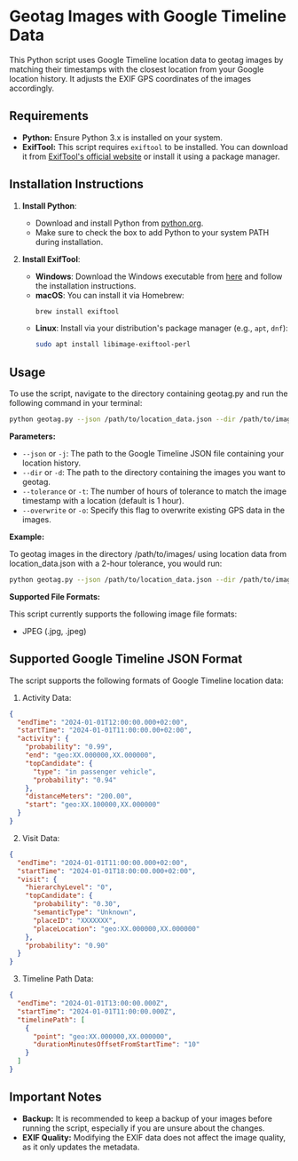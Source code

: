 # Geotag Images with Google Timeline Data

This Python script uses Google Timeline location data to geotag images by matching their timestamps with the closest location from your Google location history. It adjusts the EXIF GPS coordinates of the images accordingly.

## Requirements

- **Python:** Ensure Python 3.x is installed on your system.
- **ExifTool:** This script requires `exiftool` to be installed. You can download it from [ExifTool's official website](https://exiftool.org/) or install it using a package manager.
## Installation Instructions

1. **Install Python**:
   - Download and install Python from [python.org](https://www.python.org/downloads/).
   - Make sure to check the box to add Python to your system PATH during installation.

2. **Install ExifTool**:
   - **Windows**: Download the Windows executable from [here](https://exiftool.org/) and follow the installation instructions.
   - **macOS**: You can install it via Homebrew:
     ```bash
     brew install exiftool
     ```
   - **Linux**: Install via your distribution's package manager (e.g., `apt`, `dnf`):
     ```bash
     sudo apt install libimage-exiftool-perl
     ```

## Usage

To use the script, navigate to the directory containing geotag.py and run the following command in your terminal:

```bash
python geotag.py --json /path/to/location_data.json --dir /path/to/images/ [--time hours] [--overwrite]
```

**Parameters:**

- `--json` or `-j`: The path to the Google Timeline JSON file containing your location history.
- `--dir` or `-d`: The path to the directory containing the images you want to geotag.
- `--tolerance` or `-t`: The number of hours of tolerance to match the image timestamp with a location (default is 1 hour).
- `--overwrite` or `-o`: Specify this flag to overwrite existing GPS data in the images.

**Example:**

To geotag images in the directory /path/to/images/ using location data from location_data.json with a 2-hour tolerance, you would run:
```bash
python geotag.py --json /path/to/location_data.json --dir /path/to/images/ --time 2
```

**Supported File Formats:**

This script currently supports the following image file formats:

- JPEG (.jpg, .jpeg)

## Supported Google Timeline JSON Format

The script supports the following formats of Google Timeline location data:

1. Activity Data:
```json
{
  "endTime": "2024-01-01T12:00:00.000+02:00",
  "startTime": "2024-01-01T11:00:00.00+02:00",
  "activity": {
    "probability": "0.99",
    "end": "geo:XX.000000,XX.000000",
    "topCandidate": {
      "type": "in passenger vehicle",
      "probability": "0.94"
    },
    "distanceMeters": "200.00",
    "start": "geo:XX.100000,XX.000000"
  }
}
```
2. Visit Data:
```json
{
  "endTime": "2024-01-01T11:00:00.000+02:00",
  "startTime": "2024-01-01T18:00:00.000+02:00",
  "visit": {
    "hierarchyLevel": "0",
    "topCandidate": {
      "probability": "0.30",
      "semanticType": "Unknown",
      "placeID": "XXXXXXX",
      "placeLocation": "geo:XX.000000,XX.000000"
    },
    "probability": "0.90"
  }
}
```
3. Timeline Path Data:
```json
{
  "endTime": "2024-01-01T13:00:00.000Z",
  "startTime": "2024-01-01T11:00:00.000Z",
  "timelinePath": [
    {
      "point": "geo:XX.000000,XX.000000",
      "durationMinutesOffsetFromStartTime": "10"
    }
  ]
}
```

## Important Notes

- **Backup:** It is recommended to keep a backup of your images before running the script, especially if you are unsure about the changes.
- **EXIF Quality:** Modifying the EXIF data does not affect the image quality, as it only updates the metadata.
